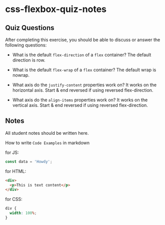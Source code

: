 # css-flexbox-quiz-notes

## Quiz Questions

After completing this exercise, you should be able to discuss or answer the following questions:

- What is the default `flex-direction` of a `flex` container?
  The default direction is row.

- What is the default `flex-wrap` of a `flex` container?
  The default wrap is nowrap.

- What axis do the `justify-content` properties work on?
  It works on the horizontal axis. Start & end reversed if using reversed flex-direction.

- What axis do the `align-items` properties work on?
  It works on the vertical axis. Start & end reversed if using reversed flex-direction.

## Notes

All student notes should be written here.

How to write `Code Examples` in markdown

for JS:

```javascript
const data = 'Howdy';
```

for HTML:

```html
<div>
  <p>This is text content</p>
</div>
```

for CSS:

```css
div {
  width: 100%;
}
```
